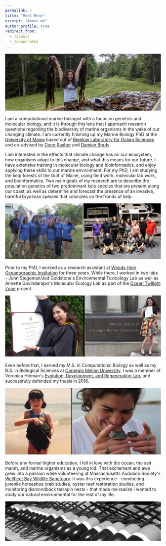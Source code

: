 ```yaml
---
permalink: /
title: "Meet Rene"
excerpt: "About me"
author_profile: true
redirect_from: 
  - /about/
  - /about.html
---
```


![DryingKelp.](/images/DryingKelpCropped.jpg)

I am a computational marine biologist with a focus on genetics and molecular biology, and it is through this lens that I approach research questions regarding the biodiversity of marine organisms in the wake of our changing climate. I am currently finishing up my Marine Biology PhD at the [University of Maine](https://https://umaine.edu/) based out of [Bigelow Laboratory for Ocean Sciences](https://www.bigelow.org//) and co-advised by [Doug Rasher](https://www.bigelow.org/about/people/drasher.html) and [Damian Brady](https://umaine.edu/marine/people/damian-c-brady/). 

I am interested in the effects that climate change has on our ecosystem, how organisms adapt to this change, and what this means for our future. I have extensive training in molecular biology and bioinformatics, and enjoy applying these skills to our marine environment. For my PhD, I am studying the kelp forests of the Gulf of Maine, using field work, molecular lab work, and bioinformatics. Two main goals of my research are to describe the population genetics of two predominant kelp species that are present along our coast, as well as determine and forecast the presence of an invasive, harmful bryozoan species that colonizes on the fronds of kelp.

![WHOI.](/images/WHOI.jpg)

Prior to my PhD, I worked as a research assistant at [Woods Hole Oceanographic Institution](https://www.whoi.edu/) for three years. While there, I worked in two labs - John Stegeman/Jed Goldstone's Environmental Toxicology Lab as well as Annette Govindarajan's Molecular Ecology Lab as part of the [Ocean Twilight Zone](https://twilightzone.whoi.edu/) project.

![CMU.](/images/cmu2016.jpg)

Even before that, I earned my M.S. in Computational Biology as well as my B.S. in Biological Sciences at [Carnegie Mellon University](https://www.cmu.edu/). I was a member of Veronica Hinman's [Evolution, Development, and Regeneration Lab](https://labs.bio.cmu.edu/hinman/), and successfully defended my thesis in 2016. 

![Horseshoe.](/images/Horseshoes.jpg)

Before any formal higher education, I fell in love with the ocean, the salt marsh, and marine organisms as a young kid. That excitement and awe grew into a passion while volunteering at Massachusetts Audubon Society's [Wellfleet Bay Wildlife Sanctuary](https://www.massaudubon.org/get-outdoors/wildlife-sanctuaries/wellfleet-bay). It was this experience - conducting juvenile horseshoe crab studies, oyster reef restoration studies, and monitoring diamondback terrapin nests - that made me realize I wanted to study our natural environmental for the rest of my life.

![bouys.](/images/bouyscropped2.jpg)
